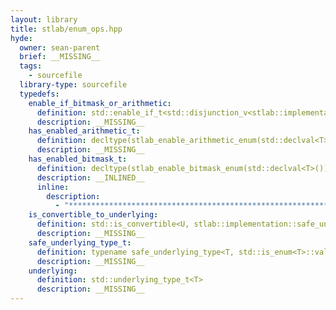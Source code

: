 ```yaml
---
layout: library
title: stlab/enum_ops.hpp
hyde:
  owner: sean-parent
  brief: __MISSING__
  tags:
    - sourcefile
  library-type: sourcefile
  typedefs:
    enable_if_bitmask_or_arithmetic:
      definition: std::enable_if_t<std::disjunction_v<stlab::implementation::has_enabled_bitmask_t<T>, stlab::implementation::has_enabled_arithmetic_t<T>>, U>
      description: __MISSING__
    has_enabled_arithmetic_t:
      definition: decltype(stlab_enable_arithmetic_enum(std::declval<T>()))
      description: __MISSING__
    has_enabled_bitmask_t:
      definition: decltype(stlab_enable_bitmask_enum(std::declval<T>()))
      description: __INLINED__
      inline:
        description:
          - "***********************************************************************************************"
    is_convertible_to_underlying:
      definition: std::is_convertible<U, stlab::implementation::safe_underlying_type_t<T>>
      description: __MISSING__
    safe_underlying_type_t:
      definition: typename safe_underlying_type<T, std::is_enum<T>::value>::type
      description: __MISSING__
    underlying:
      definition: std::underlying_type_t<T>
      description: __MISSING__
---
```

